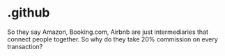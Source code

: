 # .github
So they say Amazon, Booking.com, Airbnb are just intermediaries that connect people together. So why do they take 20% commission on every transaction?
